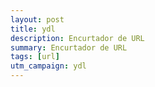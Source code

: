 ```yaml
---
layout: post
title: ydl
description: Encurtador de URL
summary: Encurtador de URL
tags: [url]
utm_campaign: ydl
---
```

